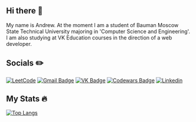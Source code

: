 ## Hi there 👋
My name is Andrew. At the moment I am a student of Bauman Moscow State Technical University majoring in 'Computer Science and Engineering'. I am also studying at VK Education courses in the direction of a web developer.


## Socials :pencil2:
[![LeetCode](https://img.shields.io/badge/-LeetCode-white?style=flat&logo=leetCode)](https://www.linkedin.com/in/andrew-myshlyaev-53ba85286/)
[![Gmail Badge](https://img.shields.io/badge/-Gmail-red?style=flat&logo=Gmail&logoColor=white)](mailto:andreymyshlyaev9@gmail.com)
[![VK Badge](https://img.shields.io/badge/-VK-white?style=flat&logo=Vk&logoColor=blue)](https://vk.com/id549986297)
[![Codewars Badge](https://img.shields.io/badge/-codewars-black?style=flat&logo=codewars&logoColor=red)](https://www.codewars.com/users/Vened)
[![Linkedin](https://img.shields.io/badge/-Linkedin-white?style=flat&logo=linkedin&logoColor=blue)](https://www.linkedin.com/in/andrew-myshlyaev-53ba85286/)
<img src="https://komarev.com/ghpvc/?username=Gokert&style=flat-square&color=blue" alt=""/>


## My Stats :fire:
[![Top Langs](https://github-readme-stats.vercel.app/api/top-langs/?username=Gokert)](https://github.com/anuraghazra/github-readme-stats)
